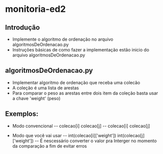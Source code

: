 # monitoria-ed2
## Introdução
- Implemente o algoritmo de ordenação no arquivo algoritmosDeOrdenacao.py
- Instruções básicas de como fazer a implementação estão inicio do arquivo algoritmosDeOrdenacao.py

## algoritmosDeOrdenacao.py
- Implementar algoritmo de ordenação que receba uma colecão
- A coleção é uma lista de arestas
- Para comparar o peso as arestas entre dois item da coleção basta usar a chave 'weight' (peso)

## Exemplos:
- Modo convencional
-- colecao[i] <operador de comparacao> colecao[j]
-- colecao[i] <operador de comparacao> colecao[j]

- Modo que você vai usar
-- int(colecao[i]['weight']) <operador de comparacao> int(colecao[j]['weight'])
-- É nescessário converter o valor pra Interger no momento da comparação a fim de evitar erros
